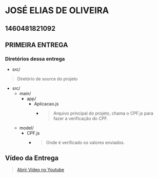 # JOSÉ ELIAS DE OLIVEIRA
## 1460481821092
## PRIMEIRA ENTREGA
### Diretórios dessa entrega
* src/
> Diretório de source do projeto
* src/
  * main/
    * app/
      * Aplicacao.js
        * > Arquivo principal do projeto, chama o CPF.js para fazer a verificação do CPF.
   * model/
     * CPF.js
       * > Onde é verificado os valores enviados.

## Vídeo da Entrega
  > [Abrir Vídeo no Youtube](https://www.youtube.com/watch?v=ocSC4fUUEK4) 
